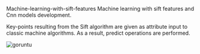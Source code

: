 Machine-learning-with-sift-features
Machine learning with sift features and Cnn models development.

Key-points resulting from the Sift algorithm are given as attribute input to classic machine algorithms. As a result, predict operations are performed.

![goruntu](https://user-images.githubusercontent.com/60323250/110012249-67023700-7d31-11eb-9a27-0b53bc4ff4f9.png)

